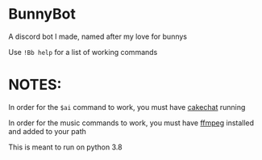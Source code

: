 # BunnyBot

A discord bot I made, named after my love for bunnys

Use `!Bb help` for a list of working commands

# NOTES:

In order for the `$ai` command to work, you must have [cakechat](https://github.com/lukalabs/cakechat) running

In order for the music commands to work, you must have [ffmpeg](https://www.ffmpeg.org) installed and added to your path

This is meant to run on python 3.8
